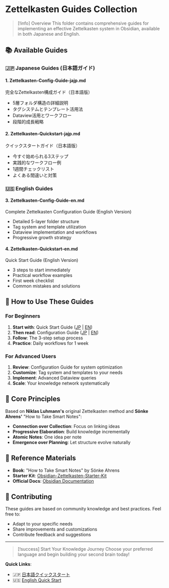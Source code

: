 # Zettelkasten Guides Collection

> [!info] Overview
> This folder contains comprehensive guides for implementing an effective Zettelkasten system in Obsidian, available in both Japanese and English.

## 📚 Available Guides

### 🇯🇵 Japanese Guides (日本語ガイド)

#### 1. **Zettelkasten-Config-Guide-jajp.md**
完全なZettelkasten構成ガイド（日本語版）
- 5層フォルダ構造の詳細説明
- タグシステムとテンプレート活用法
- Dataview活用とワークフロー
- 段階的成長戦略

#### 2. **Zettelkasten-Quickstart-jajp.md**
クイックスタートガイド（日本語版）
- 今すぐ始められる3ステップ
- 実践的なワークフロー例
- 1週間チェックリスト
- よくある間違いと対策

### 🇺🇸 English Guides

#### 3. **Zettelkasten-Config-Guide-en.md**
Complete Zettelkasten Configuration Guide (English Version)
- Detailed 5-layer folder structure
- Tag system and template utilization
- Dataview implementation and workflows
- Progressive growth strategy

#### 4. **Zettelkasten-Quickstart-en.md**
Quick Start Guide (English Version)
- 3 steps to start immediately
- Practical workflow examples
- First week checklist
- Common mistakes and solutions

## 🚀 How to Use These Guides

### For Beginners
1. **Start with**: Quick Start Guide ([JP](Zettelkasten-Quickstart-jajp.md) | [EN](Zettelkasten-Quickstart-en.md))
2. **Then read**: Configuration Guide ([JP](Zettelkasten-Config-Guide-jajp.md) | [EN](Zettelkasten-Config-Guide-en.md))
3. **Follow**: The 3-step setup process
4. **Practice**: Daily workflows for 1 week

### For Advanced Users
1. **Review**: Configuration Guide for system optimization
2. **Customize**: Tag system and templates to your needs
3. **Implement**: Advanced Dataview queries
4. **Scale**: Your knowledge network systematically

## 🎯 Core Principles

Based on **Niklas Luhmann's** original Zettelkasten method and **Sönke Ahrens'** "How to Take Smart Notes":

- **Connection over Collection**: Focus on linking ideas
- **Progressive Elaboration**: Build knowledge incrementally
- **Atomic Notes**: One idea per note
- **Emergence over Planning**: Let structure evolve naturally

## 📖 Reference Materials

- **Book**: "How to Take Smart Notes" by Sönke Ahrens
- **Starter Kit**: [Obsidian-Zettelkasten-Starter-Kit](https://github.com/groepl/Obsidian-Zettelkasten-Starter-Kit)
- **Official Docs**: [Obsidian Documentation](https://obsidian.md)

## 🤝 Contributing

These guides are based on community knowledge and best practices. Feel free to:
- Adapt to your specific needs
- Share improvements and customizations
- Contribute feedback and suggestions

---

> [!success] Start Your Knowledge Journey
> Choose your preferred language and begin building your second brain today!

**Quick Links**:
- 🇯🇵 [日本語クイックスタート](Zettelkasten-Quickstart-jajp.md)
- 🇺🇸 [English Quick Start](Zettelkasten-Quickstart-en.md) 